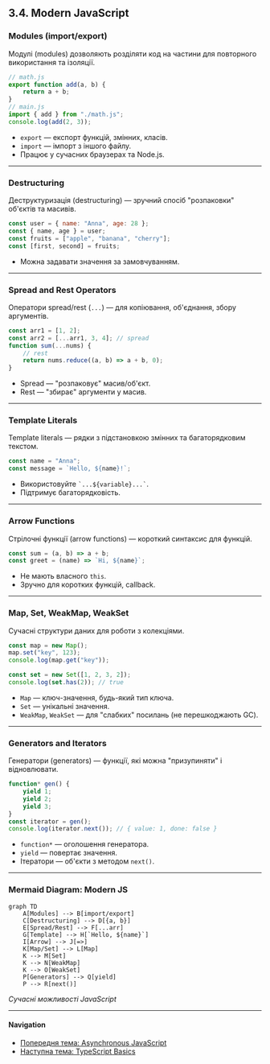 ## 3.4. Modern JavaScript

### Modules (import/export)

Модулі (modules) дозволяють розділяти код на частини для повторного використання та ізоляції.

```js
// math.js
export function add(a, b) {
    return a + b;
}
// main.js
import { add } from "./math.js";
console.log(add(2, 3));
```

-   `export` — експорт функцій, змінних, класів.
-   `import` — імпорт з іншого файлу.
-   Працює у сучасних браузерах та Node.js.

---

### Destructuring

Деструктуризація (destructuring) — зручний спосіб "розпаковки" об'єктів та масивів.

```js
const user = { name: "Anna", age: 28 };
const { name, age } = user;
const fruits = ["apple", "banana", "cherry"];
const [first, second] = fruits;
```

-   Можна задавати значення за замовчуванням.

---

### Spread and Rest Operators

Оператори spread/rest (`...`) — для копіювання, об'єднання, збору аргументів.

```js
const arr1 = [1, 2];
const arr2 = [...arr1, 3, 4]; // spread
function sum(...nums) {
    // rest
    return nums.reduce((a, b) => a + b, 0);
}
```

-   Spread — "розпаковує" масив/об'єкт.
-   Rest — "збирає" аргументи у масив.

---

### Template Literals

Template literals — рядки з підстановкою змінних та багаторядковим текстом.

```js
const name = "Anna";
const message = `Hello, ${name}!`;
```

-   Використовуйте `` `...${variable}...` ``.
-   Підтримує багаторядковість.

---

### Arrow Functions

Стрілочні функції (arrow functions) — короткий синтаксис для функцій.

```js
const sum = (a, b) => a + b;
const greet = (name) => `Hi, ${name}`;
```

-   Не мають власного `this`.
-   Зручно для коротких функцій, callback.

---

### Map, Set, WeakMap, WeakSet

Сучасні структури даних для роботи з колекціями.

```js
const map = new Map();
map.set("key", 123);
console.log(map.get("key"));

const set = new Set([1, 2, 3, 2]);
console.log(set.has(2)); // true
```

-   `Map` — ключ-значення, будь-який тип ключа.
-   `Set` — унікальні значення.
-   `WeakMap`, `WeakSet` — для "слабких" посилань (не перешкоджають GC).

---

### Generators and Iterators

Генератори (generators) — функції, які можна "призупиняти" і відновлювати.

```js
function* gen() {
    yield 1;
    yield 2;
    yield 3;
}
const iterator = gen();
console.log(iterator.next()); // { value: 1, done: false }
```

-   `function*` — оголошення генератора.
-   `yield` — повертає значення.
-   Ітератори — об'єкти з методом `next()`.

---

### Mermaid Diagram: Modern JS

```mermaid
graph TD
    A[Modules] --> B[import/export]
    C[Destructuring] --> D[{a, b}]
    E[Spread/Rest] --> F[...arr]
    G[Template] --> H[`Hello, ${name}`]
    I[Arrow] --> J[=>]
    K[Map/Set] --> L[Map]
    K --> M[Set]
    K --> N[WeakMap]
    K --> O[WeakSet]
    P[Generators] --> Q[yield]
    P --> R[next()]
```

_Сучасні можливості JavaScript_

---

#### Navigation

-   [Попередня тема: Asynchronous JavaScript](3.3-asynchronous-javascript.md)
-   [Наступна тема: TypeScript Basics](3.5-typescript-basics.md)
